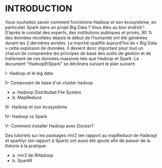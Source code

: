 # INTRODUCTION

Vous souhaitez savoir comment fonctionne Hadoop et son écosystème, en particulier Spark dans un projet Big Data ?  Vous êtes au bon endroit  ! D’après le constat des experts, des institutions publiques et privés, 90 % des données récoltées depuis le début de l’humanité ont été générées durant les 2 dernières années. Le marché qualifie aujourd’hui de « Big Data » cette explosion de données. Il devient donc important pour tout un chacun de comprendre les principes de base des outils de gestion et de traitement de ces données massives tels que Hadoop et Spark. Le document "HadoopEtSpark" se déclinera suivant le plan suivant:

I- Hadoop et le big data
  
II- Composant de base d'un cluster hadoop
  
  * a. Hadoop Distributed File System
  * b. MapReduce
  
III- Hadoop et son écosystème
  
IV- Hadoop vs Spark
  
V- Comment installer Hadoop avec Docker?

Des tutoriels sur les packages rmr2 (en rapport au mapReduce de Hadoop) et sparklyr (en rapport à Spark) ont aussi été ajouté afin de passer de la théorie à la pratique: 
  
 * a. rmr2 de RHadoop
 * b. SparkR
